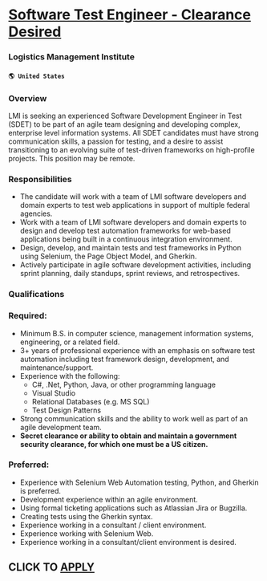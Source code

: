 # [Software Test Engineer - Clearance Desired](https://www.remotewlb.com/apply/software-test-engineer-clearance-desired)  
### Logistics Management Institute  
#### `🌎 United States`  

### Overview

LMI is seeking an experienced Software Development Engineer in Test (SDET) to be part of an agile team designing and developing complex, enterprise level information systems. All SDET candidates must have strong communication skills, a passion for testing, and a desire to assist transitioning to an evolving suite of test-driven frameworks on high-profile projects. This position may be remote.

### Responsibilities

  * The candidate will work with a team of LMI software developers and domain experts to test web applications in support of multiple federal agencies. 
  * Work with a team of LMI software developers and domain experts to design and develop test automation frameworks for web-based applications being built in a continuous integration environment. 
  * Design, develop, and maintain tests and test frameworks in Python using Selenium, the Page Object Model, and Gherkin. 
  * Actively participate in agile software development activities, including sprint planning, daily standups, sprint reviews, and retrospectives. 

### Qualifications

### Required:

  * Minimum B.S. in computer science, management information systems, engineering, or a related field.
  * 3+ years of professional experience with an emphasis on software test automation including test framework design, development, and maintenance/support.
  * Experience with the following: 
    * C#, .Net, Python, Java, or other programming language
    * Visual Studio
    * Relational Databases (e.g. MS SQL)
    * Test Design Patterns
  * Strong communication skills and the ability to work well as part of an agile development team.
  *  **Secret clearance or ability to obtain and maintain a government security clearance, for which one must be a US citizen.**

### Preferred:

  * Experience with Selenium Web Automation testing, Python, and Gherkin is preferred.
  * Development experience within an agile environment.
  * Using formal ticketing applications such as Atlassian Jira or Bugzilla.
  * Creating tests using the Gherkin syntax.
  * Experience working in a consultant / client environment.
  * Experience working with Selenium Web.
  * Experience working in a consultant/client environment is desired.

  
## CLICK TO [APPLY](https://www.remotewlb.com/apply/software-test-engineer-clearance-desired)

